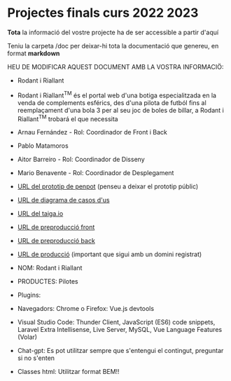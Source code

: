 # Projectes finals curs 2022 2023

**Tota** la informació del vostre projecte ha de ser accessible a partir d'aquí

Teniu la carpeta /doc per deixar-hi tota la documentació que genereu, en format __markdown__

HEU DE MODIFICAR AQUEST DOCUMENT AMB LA VOSTRA INFORMACIÖ:
* Rodant i Riallant
* Rodant i Riallant<sup>TM</sup> és el portal web d'una botiga especialitzada en la venda de complements esférics, des d'una pilota de futból fins al reemplaçament d'una bola 3 per al seu joc de boles de billar, a Rodant i Riallant<sup>TM</sup> trobará el que necessita
* Arnau Fernández - Rol: Coordinador de Front i Back
* Pablo Matamoros
* Aitor Barreiro - Rol: Coordinador de Disseny
* Mario Benavente - Rol: Coordinador de Desplegament
* [URL del prototip de penpot](https://design.penpot.app/#/view/3e6de94f-2e83-80a3-8003-5225e6cc9de8?page-id=3e6de94f-2e83-80a3-8003-5225e6cc9de9&section=interactions&index=0&share-id=3e6de94f-2e83-80a3-8003-53587650d917) 
(penseu a deixar el prototip públic)
* [URL de diagrama de casos d'us](https://www.canva.com/design/DAFyD_4Kkjo/8qi7_hgN_8ab8oRXuBUmaQ/edit?utm_content=DAFyD_4Kkjo&utm_campaign=designshare&utm_medium=link2&utm_source=sharebutton)
* [URL del taiga.io](https://tree.taiga.io/project/a19pabmatpav-transversal-1-grup-4/backlog)
* [URL de preproducció front](http://preprod.rirtr1g4.daw.inspedralbes.cat/Front/)
* [URL de preproducció back](http://preprod.rirtr1g4.daw.inspedralbes.cat/Back/api-laravel/public)
* [URL de producció](http://rirtr1g4.daw.inspedralbes.cat) 
(important que sigui amb un domini registrat) 


* NOM: Rodant i Riallant
* PRODUCTES: Pilotes

* Plugins:
* 	Navegadors: Chrome o Firefox: Vue.js devtools
* 	Visual Studio Code: Thunder Client, JavaScript (ES6) code snippets, Laravel Extra Intellisense, Live Server, MySQL, Vue Language Features (Volar)

* Chat-gpt: Es pot utilitzar sempre que s'entengui el contingut, preguntar si no s'enten

* Classes html: Utilitzar format BEM!!